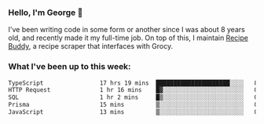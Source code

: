 ### Hello, I'm George 👋

I've been writing code in some form or another since I was about 8 years old, and recently made it my full-time job. On top of this, I maintain [Recipe Buddy](https://github.com/georgegebbett/recipe-buddy), a recipe scraper that interfaces with Grocy.  

<!--
**georgegebbett/georgegebbett** is a ✨ _special_ ✨ repository because its `README.md` (this file) appears on your GitHub profile.

Here are some ideas to get you started:

- 🔭 I’m currently working on ...
- 🌱 I’m currently learning ...
- 👯 I’m looking to collaborate on ...
- 🤔 I’m looking for help with ...
- 💬 Ask me about ...
- 📫 How to reach me: ...
- 😄 Pronouns: ...
- ⚡ Fun fact: ...
-->

### What I've been up to this week:
<!--START_SECTION:waka-->

```txt
TypeScript                17 hrs 19 mins  █████████████████████░░░░   84.52 %
HTTP Request              1 hr 16 mins    █▓░░░░░░░░░░░░░░░░░░░░░░░   06.23 %
SQL                       1 hr 2 mins     █▒░░░░░░░░░░░░░░░░░░░░░░░   05.10 %
Prisma                    15 mins         ▒░░░░░░░░░░░░░░░░░░░░░░░░   01.28 %
JavaScript                13 mins         ▒░░░░░░░░░░░░░░░░░░░░░░░░   01.07 %
```

<!--END_SECTION:waka-->
